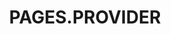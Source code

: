 ---
title: PAGES.PROVIDER
menu_title: PAGES.PROVIDER_MENU_TITLE
visible: true
routes:
  default: '/informationsanbieter'
---
